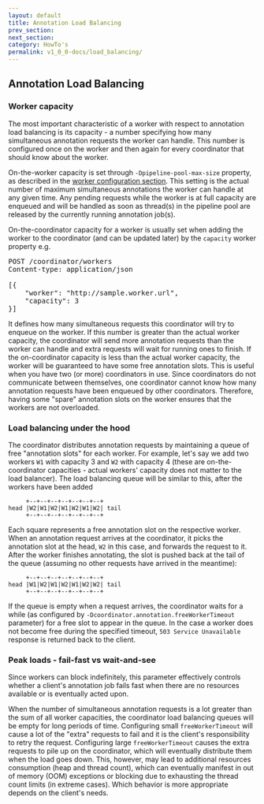 ```yaml
---
layout: default
title: Annotation Load Balancing
prev_section:
next_section:
category: HowTo's
permalink: v1_0_0-docs/load_balancing/
---
```


## Annotation Load Balancing

### Worker capacity

The most important characteristic of a worker with respect to annotation load balancing is its capacity - a number specifying how
many simultaneous annotation requests the worker can handle. This number is configured once on the worker and then again for every
coordinator that should know about the worker.

On-the-worker capacity is set through `-Dpipeline-pool-max-size` property, as described in the <a href="{{ site.baseurl }}/v1_0_0-docs/ces_components">worker configuration section</a>.
This setting is the actual number of maximum simultaneous annotations the worker can handle at any given time. Any pending requests
while the worker is at full capacity are enqueued and will be handled as soon as thread(s) in the pipeline pool are released by the currently running annotation job(s).

On-the-coordinator capacity for a worker is usually set when adding the worker to the coordinator (and can be updated later) by the `capacity` worker property e.g.
<pre></code>POST /coordinator/workers
Content-type: application/json

[{
    "worker": "http://sample.worker.url",
    "capacity": 3
}]</code></pre>

It defines how many simultaneous requests this coordinator will try to enqueue on the worker. If this number is greater than
the actual worker capacity, the coordinator will send more annotation requests than the worker can handle and extra requests will wait
for running ones to finish. If the on-coordinator capacity is less than the actual worker capacity, the worker will be guaranteed
to have some free annotation slots. This is useful when you have two (or more) coordinators
in use. Since coordinators do not communicate between themselves, one coordinator cannot know how many annotation requests
have been enqueued by other coordinators. Therefore, having some "spare" annotation slots on the worker ensures that the workers are not overloaded.

### Load balancing under the hood

The coordinator distributes annotation requests by maintaining a queue of free "annotation slots" for each worker. For example,
let's say we add two workers `W1` with capacity 3 and `W2` with capacity 4 (these are on-the-coordinator capacities - actual
workers' capacity does not matter to the load balancer). The load balancing queue will be similar to this, after the workers have been
added
<pre><code>     +--+--+--+--+--+--+--+
head |W2|W1|W2|W1|W2|W1|W2| tail
     +--+--+--+--+--+--+--+</code></pre>
Each square represents a free annotation slot on the respective worker. When an annotation request arrives at the coordinator, it
picks the annotation slot at the head, `W2` in this case, and forwards the request to it. After the worker finishes annotating,
the slot is pushed back at the tail of the queue (assuming no other requests have arrived in the meantime):
<pre><code>     +--+--+--+--+--+--+--+
head |W1|W2|W1|W2|W1|W2|W2| tail
     +--+--+--+--+--+--+--+</code></pre>
If the queue is empty when a request arrives, the coordinator waits for a while (as configured by
`-Dcoordinator.annotation.freeWorkerTimeout` parameter) for a free slot to appear in the queue. In the case a worker does not
become free during the specified timeout, `503 Service Unavailable` response is returned back to the client.

### Peak loads - fail-fast vs wait-and-see

Since workers can block indefinitely, this parameter effectively
controls whether a client's annotation job fails fast when there are no resources available or is eventually acted upon.


When the number of simultaneous annotation requests is a lot greater than the sum of all worker capacities, the coordinator load
balancing queues will be empty for long periods of time. Configuring small `freeWorkerTimeout` will cause a lot of the "extra"
requests to fail and it is the client's responsibility to retry the request. Configuring large `freeWorkerTimeout` causes
the extra requests to pile up on the coordinator, which will eventually distribute them when the load goes down. This, however, may lead to
additional resources consumption (heap and thread count), which can eventually manifest in out of memory (OOM) exceptions or blocking due to exhausting
the thread count limits (in extreme cases). Which behavior is more appropriate depends on the client's needs.
